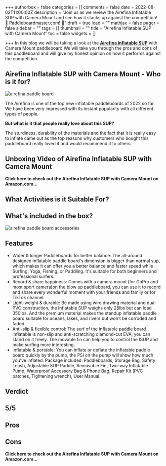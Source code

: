 +++
authorbox = false
categories = []
comments = false
date = 2022-08-02T11:00:00Z
description = "Join us as we review the Airefina Inflatable SUP with Camera Mount  and see how it stacks up against the competition! 🛶 Paddleboardmaster.com! 🛶"
draft = true
lead = ""
mathjax = false
pager = false
sidebar = ""
tags = []
thumbnail = ""
title = "Airefina Inflatable SUP with Camera Mount"
toc = false
widgets = []

+++
In this blog we will be taking a look at the [**Airefina Inflatable SUP**](#) with Camera Mount  paddleboard We will take you through the pros and cons of this paddleboard and will give my honest opinion on how it performs against the competition.

## Airefina Inflatable SUP with Camera Mount  - Who is it for?

![airefina paddle board](https://m.media-amazon.com/images/S/aplus-media-library-service-media/0e5b350b-9ac2-46a3-b457-d1d595dd162b.__CR0,0,970,600_PT0_SX970_V1___.png "airefina paddle board")

The Airefina is one of the top new inflatable paddleboards of 2022 so far.  We have been very impressed with its instant popularity with all different types of people.  

**But what is it that people really love about this SUP?**

The sturdiness, durability of the materials and the fact that it is really easy to inflate came out as the top reasons why customers who bought this paddleboard really loved it and would recommend it to others.

## Unboxing Video of Airefina Inflatable SUP with Camera Mount

**Click here to check out the Airefina Inflatable SUP with Camera Mount  on Amazon.com...**

## What Activities is it Suitable For?

## What's included in the box?

![airefina paddle board accessories](https://m.media-amazon.com/images/S/aplus-media-library-service-media/2e7bf996-d3ac-4678-8392-7c28b15f1376.__CR0,0,970,600_PT0_SX970_V1___.png "airefina paddle board accessories")

## Features

* Wider & longer Paddleboards for better balance: The all-around designed inflatable paddle board's dimension is bigger than normal sup, which makes it can offer you a better balance and faster speed while Surfing, Yoga, Fishing, or Paddling. It's suitable for both beginners and professional surfers.
* Record & share happiness: Comes with a camera mount (for GoPro and most sport camera)on the blow up paddleboard, you can use it to record and share every wonderful moment with your friends and family or for TikTok channel.
* Light-weight & durable: Be made using wire drawing material and dual PVC construction, the inflatable SUP weighs only 28lbs but can load 350lbs. And the premium material makes the standup inflatable paddle board suitable for oceans, lakes, and rivers but won't be corroded and faded.
* Anti-slip & flexible control: The surf of the inflatable paddle board inflatable is non-slip and anti-scratching diamond-cut EVA, you can stand on it freely. The movable fin can help you to control the ISUP and make surfing more interesting.
* Inflatable & portable: You can inflate or deflate the inflatable paddle board quickly by the pump, the PSI on the pump will show how much you've inflated. Package included: Paddleboards, Storage Bag, Safety Leash, Adjustable SUP Paddle, Removable Fin, Two-way Inflatable Pump, Waterproof Accessory Bag & Phone Bag, Repair Kit (PVC patches, Tightening wrench), User Manual.

## Verdict

## 5/5

## Pros

## Cons

**Click here to check out the Airefina Inflatable SUP with Camera Mount  on Amazon.com...**